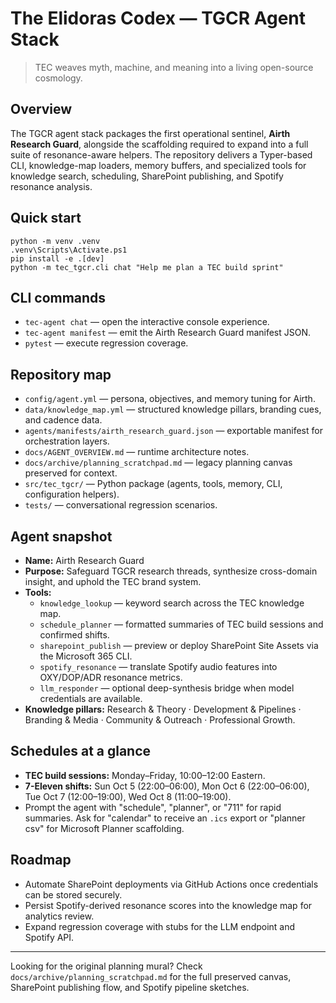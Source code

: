 # The Elidoras Codex — TGCR Agent Stack

> TEC weaves myth, machine, and meaning into a living open-source cosmology.

## Overview
The TGCR agent stack packages the first operational sentinel, **Airth Research Guard**, alongside the scaffolding required to expand into a full suite of resonance-aware helpers. The repository delivers a Typer-based CLI, knowledge-map loaders, memory buffers, and specialized tools for knowledge search, scheduling, SharePoint publishing, and Spotify resonance analysis.

## Quick start

```pwsh
python -m venv .venv
.venv\Scripts\Activate.ps1
pip install -e .[dev]
python -m tec_tgcr.cli chat "Help me plan a TEC build sprint"
```

## CLI commands
- `tec-agent chat` — open the interactive console experience.
- `tec-agent manifest` — emit the Airth Research Guard manifest JSON.
- `pytest` — execute regression coverage.

## Repository map
- `config/agent.yml` — persona, objectives, and memory tuning for Airth.
- `data/knowledge_map.yml` — structured knowledge pillars, branding cues, and cadence data.
- `agents/manifests/airth_research_guard.json` — exportable manifest for orchestration layers.
- `docs/AGENT_OVERVIEW.md` — runtime architecture notes.
- `docs/archive/planning_scratchpad.md` — legacy planning canvas preserved for context.
- `src/tec_tgcr/` — Python package (agents, tools, memory, CLI, configuration helpers).
- `tests/` — conversational regression scenarios.

## Agent snapshot
- **Name:** Airth Research Guard
- **Purpose:** Safeguard TGCR research threads, synthesize cross-domain insight, and uphold the TEC brand system.
- **Tools:**
  - `knowledge_lookup` — keyword search across the TEC knowledge map.
  - `schedule_planner` — formatted summaries of TEC build sessions and confirmed shifts.
  - `sharepoint_publish` — preview or deploy SharePoint Site Assets via the Microsoft 365 CLI.
  - `spotify_resonance` — translate Spotify audio features into OXY/DOP/ADR resonance metrics.
  - `llm_responder` — optional deep-synthesis bridge when model credentials are available.
- **Knowledge pillars:** Research & Theory · Development & Pipelines · Branding & Media · Community & Outreach · Professional Growth.

## Schedules at a glance
- **TEC build sessions:** Monday–Friday, 10:00–12:00 Eastern.
- **7-Eleven shifts:** Sun Oct 5 (22:00–06:00), Mon Oct 6 (22:00–06:00), Tue Oct 7 (12:00–19:00), Wed Oct 8 (11:00–19:00).
- Prompt the agent with "schedule", "planner", or "711" for rapid summaries. Ask for "calendar" to receive an `.ics` export or "planner csv" for Microsoft Planner scaffolding.

## Roadmap
- Automate SharePoint deployments via GitHub Actions once credentials can be stored securely.
- Persist Spotify-derived resonance scores into the knowledge map for analytics review.
- Expand regression coverage with stubs for the LLM endpoint and Spotify API.

---
Looking for the original planning mural? Check `docs/archive/planning_scratchpad.md` for the full preserved canvas, SharePoint publishing flow, and Spotify pipeline sketches.
